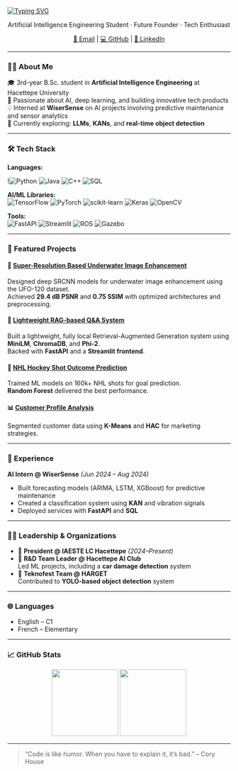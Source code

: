[![Typing SVG](https://readme-typing-svg.herokuapp.com?font=Fira+Code&size=24&pause=1000&color=00F58D&center=true&vCenter=true&width=500&lines=Hi+%F0%9F%91%8B+I'm+Nur%C5%9Fah+Sat%C4%B1lm%C4%B1%C5%9F;AI+Engineer+%7C+Future+Founder;Always+learning+and+building)](https://git.io/typing-svg)


<p align="center">
Artificial Intelligence Engineering Student · Future Founder · Tech Enthusiast  
</p>

<p align="center">
<a href="mailto:nursahsatilmis@gmail.com">📧 Email</a> |
<a href="https://github.com/nursahhhh">💻 GitHub</a> |
<a href="https://www.linkedin.com/in/nursah-sat%C4%B1lm%C4%B1s/">🔗 LinkedIn</a>
</p>

---

### 👩‍💻 About Me

🎓 3rd-year B.Sc. student in **Artificial Intelligence Engineering** at Hacettepe University  
🚀 Passionate about AI, deep learning, and building innovative tech products  
💡 Interned at **WiserSense** on AI projects involving predictive maintenance and sensor analytics  
🌱 Currently exploring: **LLMs**, **KANs**, and **real-time object detection**

---

### 🛠️ Tech Stack

**Languages:**  

!![Python](https://img.shields.io/badge/-Python-0d1117?style=for-the-badge&logo=python)
![Java](https://img.shields.io/badge/-Java-0d1117?style=for-the-badge&logo=java)
![C++](https://img.shields.io/badge/-C++-0d1117?style=for-the-badge&logo=c%2B%2B)
![SQL](https://img.shields.io/badge/-SQL-0d1117?style=for-the-badge&logo=postgresql)

**AI/ML Libraries:**  
![TensorFlow](https://img.shields.io/badge/-TensorFlow-black?logo=tensorflow)
![PyTorch](https://img.shields.io/badge/-PyTorch-black?logo=pytorch)
![scikit-learn](https://img.shields.io/badge/-Scikit--Learn-black?logo=scikit-learn)
![Keras](https://img.shields.io/badge/-Keras-black?logo=keras)
![OpenCV](https://img.shields.io/badge/-OpenCV-black?logo=opencv)

**Tools:**  
![FastAPI](https://img.shields.io/badge/-FastAPI-black?logo=fastapi)
![Streamlit](https://img.shields.io/badge/-Streamlit-black?logo=streamlit)
![ROS](https://img.shields.io/badge/-ROS-black?logo=ros)
![Gazebo](https://img.shields.io/badge/-Gazebo-black)

---

### 🚀 Featured Projects

#### 🔬 [Super-Resolution Based Underwater Image Enhancement](https://colab.research.google.com/drive/1wLi0KGwH8gNHEg3aczKY2mGIqfFX5mu4?usp=sharing)  
Designed deep SRCNN models for underwater image enhancement using the UFO-120 dataset.  
Achieved **29.4 dB PSNR** and **0.75 SSIM** with optimized architectures and preprocessing.

#### 🤖 [Lightweight RAG-based Q&A System](https://github.com/nursahhhh/Lightweight-RAG)  
Built a lightweight, fully local Retrieval-Augmented Generation system using **MiniLM**, **ChromaDB**, and **Phi-2**.  
Backed with **FastAPI** and a **Streamlit frontend**.

#### 🏒 [NHL Hockey Shot Outcome Prediction](https://github.com/nursahhhh/NHL_Shot_Outcome_Prediction)  
Trained ML models on 160k+ NHL shots for goal prediction.  
**Random Forest** delivered the best performance.

#### 📊 [Customer Profile Analysis](https://github.com/nursahhhh/HUAI-ARGE/tree/main/Customer_Profile_Analysis)  
Segmented customer data using **K-Means** and **HAC** for marketing strategies.

---

### 💼 Experience

**AI Intern @ WiserSense** *(Jun 2024 – Aug 2024)*  
- Built forecasting models (ARIMA, LSTM, XGBoost) for predictive maintenance  
- Created a classification system using **KAN** and vibration signals  
- Deployed services with **FastAPI** and **SQL**

---

### 👩‍🔬 Leadership & Organizations

- 🧠 **President @ IAESTE LC Hacettepe** *(2024–Present)*  
- 🤖 **R&D Team Leader @ Hacettepe AI Club**  
  Led ML projects, including a **car damage detection** system  
- 🎯 **Teknofest Team @ HARGET**  
  Contributed to **YOLO-based object detection** system

---

### 🌐 Languages

- English – C1  
- French – Elementary

---

### 📈 GitHub Stats

<p align="center">
<img src="https://github-readme-stats.vercel.app/api?username=nursahhhh&show_icons=true&theme=github_dark" height="150" />
<img src="https://github-readme-stats.vercel.app/api/top-langs/?username=nursahhhh&layout=compact&theme=github_dark" height="150" />
</p>

---

> “Code is like humor. When you have to explain it, it’s bad.” – Cory House  
